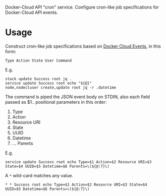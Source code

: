 Docker-Cloud API "cron" service. Configure cron-like job specifications for Docker-Cloud API events.

# Usage

Construct cron-like job specifications based on [Docker Cloud Events][], in this form:

    Type Action State User Command

E.g.

    stack update Success root jq .
    service update Success root echo "${@}"
    node,nodecluser create,update root jq -r .datetime


The command is piped the JSON event body on STDIN, also each field passed as $1.. positional parameters in this order:

1. Type
2. Action
3. Resource URI
4. State
5. UUID
6. Datetime
7. ... Parents

E.g.

    service update Success root echo Type=$1 Action=$2 Resource URI=$3 State=$4 UUID=$5 Datetime=$6 Parents=\(${@:7}\)

A `*` wild-card matches any value.

    * * Success root echo Type=$1 Action=$2 Resource URI=$3 State=$4 UUID=$5 Datetime=$6 Parents=\(${@:7}\)

[Docker Cloud Events]: https://docs.docker.com/apidocs/docker-cloud/?python#docker-cloud-event
